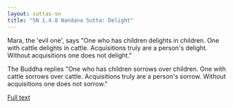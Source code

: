 ```yaml
---
layout: suttas-sn
title: "SN 1.4.8 Nandana Sutta: Delight"
---
```


Mara, the 'evil one', says "One who has children delights in children. One with cattle delights in cattle. Acquisitions truly are a person's delight. Without acquisitions one does not delight."

The Buddha replies "One who has children sorrows over children. One with cattle sorrows over cattle. Acquisitions truly are a person's sorrow. Without acquisitions one does not sorrow."  


[Full text](https://accesstoinsight.org/tipitaka/sn/sn04/sn04.008.than.html)
